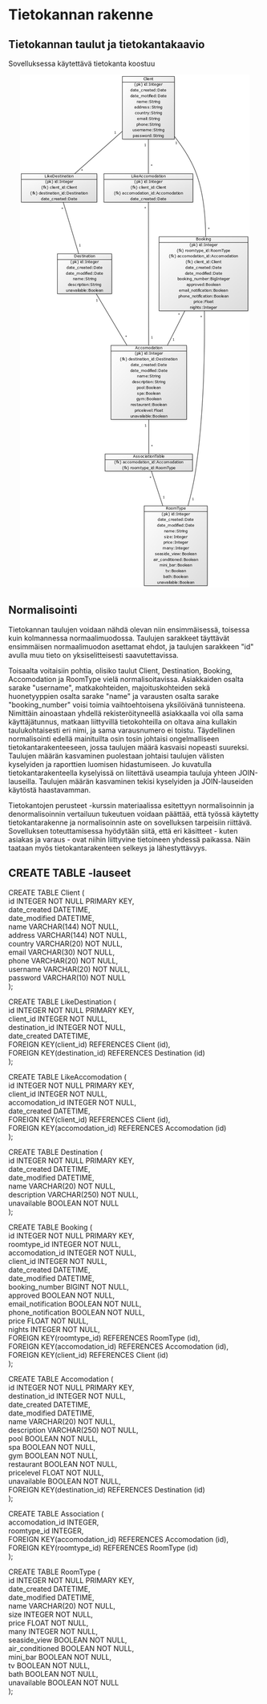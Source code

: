 # Tietokannan rakenne

## Tietokannan taulut ja tietokantakaavio

Sovelluksessa käytettävä tietokanta koostuu 

<p align="center">
  <img src="https://github.com/heidihas/Kaukokaipuu/blob/master/documentation/Pictures/kaukokaipuu_tietokantakaavio.jpg">
</p>

## Normalisointi

Tietokannan taulujen voidaan nähdä olevan niin ensimmäisessä, toisessa kuin kolmannessa normaalimuodossa. Taulujen sarakkeet täyttävät ensimmäisen normaalimuodon asettamat ehdot, ja taulujen sarakkeen "id" avulla muu tieto on yksiselitteisesti saavutettavissa. 

Toisaalta voitaisiin pohtia, olisiko taulut Client, Destination, Booking, Accomodation ja RoomType vielä normalisoitavissa. Asiakkaiden osalta sarake "username", matkakohteiden, majoituskohteiden sekä huonetyyppien osalta sarake "name" ja varausten osalta sarake "booking_number" voisi toimia vaihtoehtoisena yksilöivänä tunnisteena. Nimittäin ainoastaan yhdellä rekisteröityneellä asiakkaalla voi olla sama käyttäjätunnus, matkaan liittyvillä tietokohteilla on oltava aina kullakin taulukohtaisesti eri nimi, ja sama varausnumero ei toistu. Täydellinen normalisointi edellä mainituilta osin tosin johtaisi ongelmalliseen tietokantarakenteeseen, jossa taulujen määrä kasvaisi nopeasti suureksi. Taulujen määrän kasvaminen puolestaan johtaisi taulujen välisten kyselyiden ja raporttien luomisen hidastumiseen. Jo kuvatulla tietokantarakenteella kyselyissä on liitettävä useampia tauluja yhteen JOIN-lauseilla. Taulujen määrän kasvaminen tekisi kyselyiden ja JOIN-lauseiden käytöstä haastavamman.

Tietokantojen perusteet -kurssin materiaalissa esitettyyn normalisoinnin ja denormalisoinnin vertailuun tukeutuen voidaan päättää, että työssä käytetty tietokantarakenne ja normalisoinnin aste on sovelluksen tarpeisiin riittävä. Sovelluksen toteuttamisessa hyödytään siitä, että eri käsitteet - kuten asiakas ja varaus - ovat niihin liittyvine tietoineen yhdessä paikassa. Näin taataan myös tietokantarakenteen selkeys ja lähestyttävyys.  

## CREATE TABLE -lauseet


CREATE TABLE Client (  
	id INTEGER NOT NULL PRIMARY KEY,   
	date_created DATETIME,   
	date_modified DATETIME,   
	name VARCHAR(144) NOT NULL,   
	address VARCHAR(144) NOT NULL,   
	country VARCHAR(20) NOT NULL,   
	email VARCHAR(30) NOT NULL,   
	phone VARCHAR(20) NOT NULL,   
	username VARCHAR(20) NOT NULL,   
	password VARCHAR(10) NOT NULL   
);

CREATE TABLE LikeDestination (  
	id INTEGER NOT NULL PRIMARY KEY,   
	client_id INTEGER NOT NULL,   
	destination_id INTEGER NOT NULL,  
	date_created DATETIME,    
	FOREIGN KEY(client_id) REFERENCES Client (id),   
	FOREIGN KEY(destination_id) REFERENCES Destination (id)  
);

CREATE TABLE LikeAccomodation (  
	id INTEGER NOT NULL PRIMARY KEY,   
	client_id INTEGER NOT NULL,   
	accomodation_id INTEGER NOT NULL,  
	date_created DATETIME,     
	FOREIGN KEY(client_id) REFERENCES Client (id),   
	FOREIGN KEY(accomodation_id) REFERENCES Accomodation (id)  
);

CREATE TABLE Destination (  
	id INTEGER NOT NULL PRIMARY KEY,   
	date_created DATETIME,   
	date_modified DATETIME,   
	name VARCHAR(20) NOT NULL,   
	description VARCHAR(250) NOT NULL,   
	unavailable BOOLEAN NOT NULL  
);

CREATE TABLE Booking (  
	id INTEGER NOT NULL PRIMARY KEY,   
	roomtype_id INTEGER NOT NULL,   
	accomodation_id INTEGER NOT NULL,  
	client_id INTEGER NOT NULL,  
	date_created DATETIME,   
	date_modified DATETIME,   
	booking_number BIGINT NOT NULL,  
	approved BOOLEAN NOT NULL,   
	email_notification BOOLEAN NOT NULL,   
	phone_notification BOOLEAN NOT NULL,   
	price FLOAT NOT NULL,   
	nights INTEGER NOT NULL,    
	FOREIGN KEY(roomtype_id) REFERENCES RoomType (id),   
	FOREIGN KEY(accomodation_id) REFERENCES Accomodation (id),   
	FOREIGN KEY(client_id) REFERENCES Client (id)  
);

CREATE TABLE Accomodation (  
	id INTEGER NOT NULL PRIMARY KEY,   
        destination_id INTEGER NOT NULL,   
	date_created DATETIME,  
	date_modified DATETIME,   
	name VARCHAR(20) NOT NULL,   
	description VARCHAR(250) NOT NULL,   
	pool BOOLEAN NOT NULL,   
	spa BOOLEAN NOT NULL,   
	gym BOOLEAN NOT NULL,   
	restaurant BOOLEAN NOT NULL,  
	pricelevel FLOAT NOT NULL,   
	unavailable BOOLEAN NOT NULL,    
	FOREIGN KEY(destination_id) REFERENCES Destination (id)  
);

CREATE TABLE Association (  
	accomodation_id INTEGER,  
	roomtype_id INTEGER,  
	FOREIGN KEY(accomodation_id) REFERENCES Accomodation (id),  
	FOREIGN KEY(roomtype_id) REFERENCES RoomType (id)   
);

CREATE TABLE RoomType (  
	id INTEGER NOT NULL PRIMARY KEY,   
	date_created DATETIME,   
	date_modified DATETIME,   
	name VARCHAR(20) NOT NULL,   
	size INTEGER NOT NULL,   
	price FLOAT NOT NULL,   
	many INTEGER NOT NULL,   
	seaside_view BOOLEAN NOT NULL,   
	air_conditioned BOOLEAN NOT NULL,   
	mini_bar BOOLEAN NOT NULL,   
	tv BOOLEAN NOT NULL,   
	bath BOOLEAN NOT NULL,   
	unavailable BOOLEAN NOT NULL  
);
